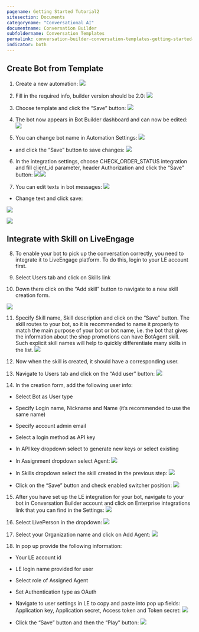```yaml
---
pagename: Getting Started Tutorial2
sitesection: Documents
categoryname: "Conversational AI"
documentname: Conversation Builder
subfoldername: Conversation Templates
permalink: conversation-builder-conversation-templates-getting-started-tutorial2.html
indicator: both
---
```


## Create Bot from Template

1. Create a new automation: ![](image_1.png)

2. Fill in the required info, builder version should be 2.0: ![](image_2.png)

3. Choose template and click the “Save” button: ![](image_3.png)

4. The bot now appears in Bot Builder dashboard and can now be edited: ![](image_4.png)

5. You can change bot name in Automation Settings: ![](image_5.png)

- and click the “Save” button to save changes: ![](image_6.png)

6. In the integration settings, choose CHECK_ORDER_STATUS integration and fill client_id parameter, header Authorization and click the “Save” button: ![](image_7.png)![](image_8.png)

7. You can edit texts in bot messages: ![](image_9.png)

* Change text and click save:

![](image_10.png)

![](image_11.png)

## Integrate with Skill on LiveEngage

8. To enable your bot to pick up the conversation correctly, you need to integrate it to LiveEngage platform. To do this, login to your LE account first.

9. Select Users tab and click on Skills link

10. Down there click on the “Add skill” button to navigate to a new skill creation form.

![](image_12.png)

11. Specify Skill name, Skill description and click on the “Save” button. The skill routes to your bot, so it is recommended to name it properly to match the main purpose of your bot or bot name, i.e. the bot that gives the information about the shop promotions can have BotAgent skill. Such explicit skill names will help to quickly differentiate many skills in the list. ![](image_13.png)

12. Now when the skill is created, it should have a corresponding user.

13. Navigate to Users tab and click on the “Add user” button: ![](image_14.png)

14. In the creation form, add the following user info:

* Select Bot as User type

* Specify Login name, Nickname and Name (it’s recommended to use the same name)

* Specify account admin email

* Select a login method as API key

* In API key dropdown select to generate new keys or select existing

* In Assignment dropdown select Agent: ![](image_15.png)

* In Skills dropdown select the skill created in the previous step: ![](image_16.png) 

- Click on the “Save” button and check enabled switcher position: ![](image_17.png)

15. After you have set up the LE integration for your bot, navigate to your bot in Conversation Builder account and click on Enterprise integrations link that you can find in the Settings: ![](image_18.png)

16. Select LivePerson in the dropdown: ![](image_19.png)

17. Select your Organization name and click on Add Agent: ![](image_20.png)

18. In pop up provide the following  information:

* Your LE account id

* LE login name provided for user

* Select role of Assigned Agent

* Set Authentication type as OAuth

* Navigate to user settings in LE to copy and paste into pop up fields: Application key, Application secret, Access token and Token secret: ![](image_21.png)

* Click the “Save” button and then the “Play” button: ![](image_22.png)
